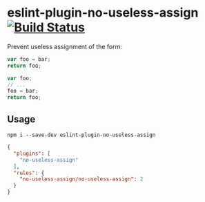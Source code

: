 # eslint-plugin-no-useless-assign [![Build Status](https://travis-ci.org/erikdesjardins/eslint-plugin-no-useless-assign.svg?branch=master)](https://travis-ci.org/erikdesjardins/eslint-plugin-no-useless-assign)

Prevent useless assignment of the form:

```js
var foo = bar;
return foo;
```

```js
var foo;
// ...
foo = bar;
return foo;
```

## Usage

`npm i --save-dev eslint-plugin-no-useless-assign`

```json
{
  "plugins": [
    "no-useless-assign"
  ],
  "rules": {
    "no-useless-assign/no-useless-assign": 2
  }
}
```
